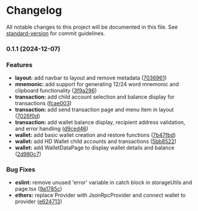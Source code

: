 # Changelog

All notable changes to this project will be documented in this file. See [standard-version](https://github.com/conventional-changelog/standard-version) for commit guidelines.

### 0.1.1 (2024-12-07)


### Features

* **layout:** add navbar to layout and remove metadata ([7036961](https://github.com/1najemnik/react-ethers-wallet/commit/703696104ef0d22584f362485a775190de612b87))
* **mnemonic:** add support for generating 12/24 word mnemonic and clipboard functionality ([3f9a296](https://github.com/1najemnik/react-ethers-wallet/commit/3f9a296974ac3fcc63b4f127bb3a22268c24613e))
* **transaction:** add child account selection and balance display for transactions ([fcae003](https://github.com/1najemnik/react-ethers-wallet/commit/fcae003f557ec6ca3094ebaf072a4ae0a83986c6))
* **transaction:** add send transaction page and menu item in layout ([7026f0d](https://github.com/1najemnik/react-ethers-wallet/commit/7026f0d83a72eb200deca0cf54ca7d57b94c11de))
* **transaction:** add wallet balance display, recipient address validation, and error handling ([d9ced46](https://github.com/1najemnik/react-ethers-wallet/commit/d9ced4615b3fb6e23a22d61465ac5073ec63d3db))
* **wallet:** add basic wallet creation and restore functions ([7b47fbd](https://github.com/1najemnik/react-ethers-wallet/commit/7b47fbdf65c040e879c25db4e4ff213e524d9a29))
* **wallet:** add HD Wallet child accounts and transactions ([5bb8522](https://github.com/1najemnik/react-ethers-wallet/commit/5bb8522f67e2db3b5bdf7d5fdcb3546eb397146a))
* **wallet:** add WalletDataPage to display wallet details and balance ([2d980c7](https://github.com/1najemnik/react-ethers-wallet/commit/2d980c73f3911d479e5b1243ec561c9c5dae0678))


### Bug Fixes

* **eslint:** remove unused 'error' variable in catch block in storageUtils and page.tsx ([9a1785c](https://github.com/1najemnik/react-ethers-wallet/commit/9a1785c497712c7f982152fea1b69c3fac1a4f59))
* **ethers:** replace Provider with JsonRpcProvider and connect wallet to provider ([e624713](https://github.com/1najemnik/react-ethers-wallet/commit/e62471364af39942e836107041178d63a419a6b9))

